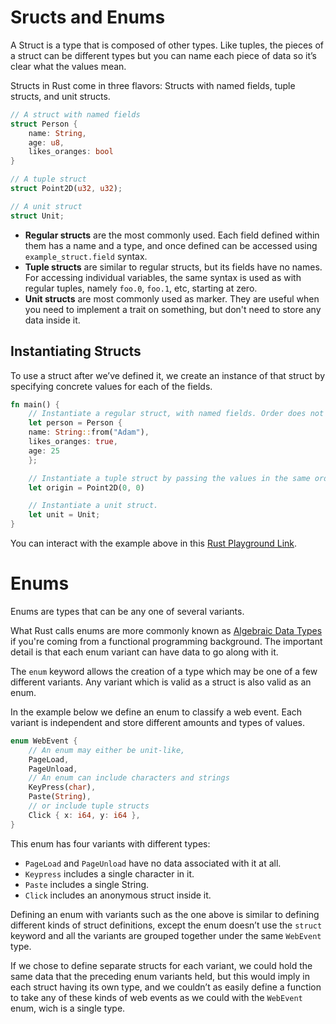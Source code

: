 # Sructs and Enums

A Struct is a type that is composed of other types. Like tuples, the pieces of a struct can be
different types but you can name each piece of data so it’s clear what the values mean.

Structs in Rust come in three flavors: Structs with named fields, tuple structs, and unit structs.

```rust
// A struct with named fields
struct Person {
    name: String,
    age: u8,
    likes_oranges: bool
}

// A tuple struct
struct Point2D(u32, u32);

// A unit struct
struct Unit;
```

- **Regular structs** are the most commonly used. Each field defined within them has a name and a type,
  and once defined can be accessed using `example_struct.field` syntax.
- **Tuple structs** are similar to regular structs, but its fields have no names. For accessing
  individual variables, the same syntax is used as with regular tuples, namely `foo.0`, `foo.1`, etc,
  starting at zero.
- **Unit structs** are most commonly used as marker. They are useful when you need to implement a trait
  on something, but don't need to store any data inside it.

## Instantiating Structs

To use a struct after we’ve defined it, we create an instance of that struct by specifying concrete
values for each of the fields.

```rust
fn main() {
    // Instantiate a regular struct, with named fields. Order does not matter.
    let person = Person {
	name: String::from("Adam"),
	likes_oranges: true,
	age: 25
    };

    // Instantiate a tuple struct by passing the values in the same order as defined.
    let origin = Point2D(0, 0)

    // Instantiate a unit struct.
    let unit = Unit;
}
```

You can interact with the example above in this [Rust Playground Link](https://play.rust-lang.org/?version=stable&mode=debug&edition=2018&gist=1ee492e41152dd39f7190cfceebc6897).

# Enums

Enums are types that can be any one of several variants.

What Rust calls enums are more commonly known as [Algebraic Data Types](https://en.wikipedia.org/wiki/Algebraic_data_type)
if you're coming from a functional programming background. The important detail is that each enum
variant can have data to go along with it.

The `enum` keyword allows the creation of a type which may be one of a few different variants. Any
variant which is valid as a struct is also valid as an enum.

In the example below we define an enum to classify a web event. Each variant is independent and
store different amounts and types of values.

```rust
enum WebEvent {
    // An enum may either be unit-like,
    PageLoad,
    PageUnload,
    // An enum can include characters and strings
    KeyPress(char),
    Paste(String),
    // or include tuple structs
    Click { x: i64, y: i64 },
}
```

This enum has four variants with different types:
-   `PageLoad` and `PageUnload` have no data associated with it at all.
-   `Keypress` includes a single character in it.
-   `Paste` includes a single String.
-   `Click` includes an anonymous struct inside it.

Defining an enum with variants such as the one above is similar to defining different kinds of
struct definitions, except the enum doesn’t use the `struct` keyword and all the variants are
grouped together under the same `WebEvent` type.

If we chose to define separate structs for each variant, we could hold the same data that the
preceding enum variants held, but this would imply in each struct having its own type, and we
couldn’t as easily define a function to take any of these kinds of web events as we could with the
`WebEvent` enum, wich is a single type.
